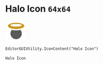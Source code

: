 # Halo Icon `64x64`
<img src="/img/Halo%20Icon.png" width=64 height=64>

``` CSharp
EditorGUIUtility.IconContent("Halo Icon")
```
```
Halo Icon
```
